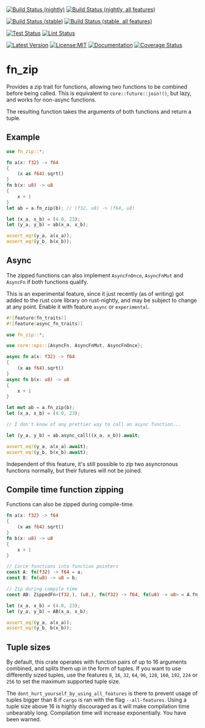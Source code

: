 [![Build Status (nightly)](https://github.com/sigurd4/fn_zip/workflows/Build-nightly/badge.svg)](https://github.com/sigurd4/fn_zip/actions/workflows/build-nightly.yml)
[![Build Status (nightly, all features)](https://github.com/sigurd4/fn_zip/workflows/Build-nightly-all-features/badge.svg)](https://github.com/sigurd4/fn_zip/actions/workflows/build-nightly-all-features.yml)

[![Build Status (stable)](https://github.com/sigurd4/fn_zip/workflows/Build-stable/badge.svg)](https://github.com/sigurd4/fn_zip/actions/workflows/build-stable.yml)
[![Build Status (stable, all features)](https://github.com/sigurd4/fn_zip/workflows/Build-stable-all-features/badge.svg)](https://github.com/sigurd4/fn_zip/actions/workflows/build-stable-all-features.yml)

[![Test Status](https://github.com/sigurd4/fn_zip/workflows/Test/badge.svg)](https://github.com/sigurd4/fn_zip/actions/workflows/test.yml)
[![Lint Status](https://github.com/sigurd4/fn_zip/workflows/Lint/badge.svg)](https://github.com/sigurd4/fn_zip/actions/workflows/lint.yml)

[![Latest Version](https://img.shields.io/crates/v/fn_zip.svg)](https://crates.io/crates/fn_zip)
[![License:MIT](https://img.shields.io/badge/License-MIT-yellow.svg)](https://opensource.org/licenses/MIT)
[![Documentation](https://img.shields.io/docsrs/fn_zip)](https://docs.rs/fn_zip)
[![Coverage Status](https://img.shields.io/codecov/c/github/sigurd4/fn_zip)](https://app.codecov.io/github/sigurd4/fn_zip)

# fn_zip

Provides a zip trait for functions, allowing two functions to be combined before being called. This is equivalent to `core::future::join!()`, but lazy, and works for non-async functions.

The resulting function takes the arguments of both functions and return a tuple.

## Example

```rust
use fn_zip::*;

fn a(x: f32) -> f64
{
    (x as f64).sqrt()
}
fn b(x: u8) -> u8
{
    x + 1
}
let ab = a.fn_zip(b); // (f32, u8) -> (f64, u8)

let (x_a, x_b) = (4.0, 23);
let (y_a, y_b) = ab(x_a, x_b);

assert_eq!(y_a, a(x_a));
assert_eq!(y_b, b(x_b));
```

## Async

The zipped functions can also implement `AsyncFnOnce`, `AsyncFnMut` and `AsyncFn` if both functions qualify.

This is an experimental feature, since it just recently (as of writing) got added to the rust core library on rust-nightly, and may be subject to change at any point. Enable it with feature `async` or `experimental`.

```rust
#![feature(fn_traits)]
#![feature(async_fn_traits)]

use fn_zip::*;

use core::ops::{AsyncFn, AsyncFnMut, AsyncFnOnce};

async fn a(x: f32) -> f64
{
    (x as f64).sqrt()
}
async fn b(x: u8) -> u8
{
    x + 1
}

let mut ab = a.fn_zip(b);
let (x_a, x_b) = (4.0, 23);

// I don't know of any prettier way to call an async function...

let (y_a, y_b) = ab.async_call((x_a, x_b)).await;

assert_eq!(y_a, a(x_a).await);
assert_eq!(y_b, b(x_b).await);
```

Independent of this feature, it's still possible to zip two asyncronous functions normally, but their futures will not be joined.

## Compile time function zipping

Functions can also be zipped during compile-time.

```rust
fn a(x: f32) -> f64
{
    (x as f64).sqrt()
}
fn b(x: u8) -> u8
{
    x + 1
}

// Corce functions into function pointers
const A: fn(f32) -> f64 = a;
const B: fn(u8) -> u8 = b;

// Zip during compile time
const AB: ZippedFn<(f32,), (u8,), fn(f32) -> f64, fn(u8) -> u8> = A.fn_zip_once(B);

let (x_a, x_b) = (4.0, 23);
let (y_a, y_b) = AB(x_a, x_b);

assert_eq!(y_a, a(x_a));
assert_eq!(y_b, b(x_b));
```

## Tuple sizes

By default, this crate operates with function pairs of up to 16 arguments combined, and splits them up in the form of tuples. If you want to use differently sized tuples, use the features `8`, `16`, `32`, `64`, `96`, `128`, `160`, `192`, `224` or `256` to set the maximum supported tuple size.

The `dont_hurt_yourself_by_using_all_features` is there to prevent usage of tuples bigger than 8 if `cargo` is ran with the flag `--all-features`. Using a tuple size above 16 is highly discouraged as it will make compilation time unbearably long. Compilation time will increase exponentially. You have been warned.